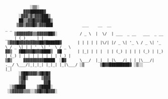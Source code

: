 
               ░▒▒░             
            ▓▓▓██████▓        
          ░▓▓▓▒▓▒▓▓▓███▒      
          ██▒▒▓▓█▓▓▓████▒     
         ▒▓▓▒▓▓▓█▓▒▓▓▓███     		  ___    __  __                               _ _       _           
        ▒▓▓▓▓▓▓▓▒▒▓▓▓▓▓██▓░   		 / _ \  |  \/  | ___  _ __   ___  _ __   ___ | (_)_ __ | |__   ___  
     ▒▓▓▓█▓▓▓▓▓▓▓▓▓██▓██████▓ 		| | | | | |\/| |/ _ \| '_ \ / _ \| '_ \ / _ \| | | '_ \| '_ \ / _ \ 
    ▓▓▒   ▓██▓▓▓█▓▓▓████▒  ▓█ 		| |_| | | |  | | (_) | | | | (_) | |_) | (_) | | | | | | | | | (_) |
    ▒▓▒     ▓▓▓▓▓▓▓▓▓█████  ░█▓ 	 \___/  |_|  |_|\___/|_| |_|\___/| .__/ \___/|_|_|_| |_|_| |_|\___/ ░▒       ▒█▓▓█████████▓ ░▒░░                                  |_|                        
          ░▓██▓▓▓▓▒▓█▓█▓      
          ▒▓█▒      ▒▓▓▓      
          ▒▓▓        ▓▓█      
      ░▒▓████     ▒▓████░
     ░▒▓▓▓▓▓▒▒▒░░▒▓█▓▓█▓▓▓░     
